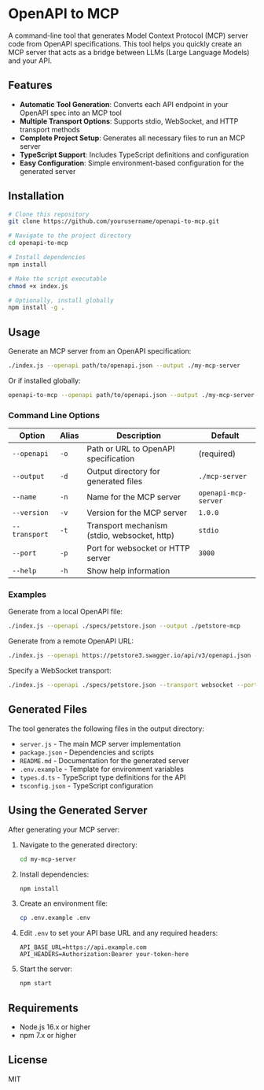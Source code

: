 # OpenAPI to MCP

A command-line tool that generates Model Context Protocol (MCP) server code from OpenAPI specifications. This tool helps you quickly create an MCP server that acts as a bridge between LLMs (Large Language Models) and your API.

## Features

- **Automatic Tool Generation**: Converts each API endpoint in your OpenAPI spec into an MCP tool
- **Multiple Transport Options**: Supports stdio, WebSocket, and HTTP transport methods
- **Complete Project Setup**: Generates all necessary files to run an MCP server
- **TypeScript Support**: Includes TypeScript definitions and configuration
- **Easy Configuration**: Simple environment-based configuration for the generated server

## Installation

```bash
# Clone this repository
git clone https://github.com/yourusername/openapi-to-mcp.git

# Navigate to the project directory
cd openapi-to-mcp

# Install dependencies
npm install

# Make the script executable
chmod +x index.js

# Optionally, install globally
npm install -g .
```

## Usage

Generate an MCP server from an OpenAPI specification:

```bash
./index.js --openapi path/to/openapi.json --output ./my-mcp-server
```

Or if installed globally:

```bash
openapi-to-mcp --openapi path/to/openapi.json --output ./my-mcp-server
```

### Command Line Options

| Option | Alias | Description | Default |
|--------|-------|-------------|---------|
| `--openapi` | `-o` | Path or URL to OpenAPI specification | (required) |
| `--output` | `-d` | Output directory for generated files | `./mcp-server` |
| `--name` | `-n` | Name for the MCP server | `openapi-mcp-server` |
| `--version` | `-v` | Version for the MCP server | `1.0.0` |
| `--transport` | `-t` | Transport mechanism (stdio, websocket, http) | `stdio` |
| `--port` | `-p` | Port for websocket or HTTP server | `3000` |
| `--help` | `-h` | Show help information | |

### Examples

Generate from a local OpenAPI file:

```bash
./index.js --openapi ./specs/petstore.json --output ./petstore-mcp
```

Generate from a remote OpenAPI URL:

```bash
./index.js --openapi https://petstore3.swagger.io/api/v3/openapi.json --output ./petstore-mcp
```

Specify a WebSocket transport:

```bash
./index.js --openapi ./specs/petstore.json --transport websocket --port 8080
```

## Generated Files

The tool generates the following files in the output directory:

- `server.js` - The main MCP server implementation
- `package.json` - Dependencies and scripts
- `README.md` - Documentation for the generated server
- `.env.example` - Template for environment variables
- `types.d.ts` - TypeScript type definitions for the API
- `tsconfig.json` - TypeScript configuration

## Using the Generated Server

After generating your MCP server:

1. Navigate to the generated directory:
   ```bash
   cd my-mcp-server
   ```

2. Install dependencies:
   ```bash
   npm install
   ```

3. Create an environment file:
   ```bash
   cp .env.example .env
   ```

4. Edit `.env` to set your API base URL and any required headers:
   ```
   API_BASE_URL=https://api.example.com
   API_HEADERS=Authorization:Bearer your-token-here
   ```

5. Start the server:
   ```bash
   npm start
   ```

## Requirements

- Node.js 16.x or higher
- npm 7.x or higher

## License

MIT